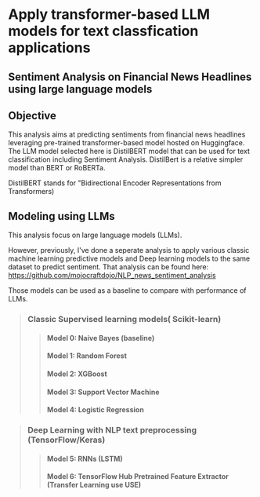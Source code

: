 # **Apply transformer-based LLM models for text classfication applications**


##  Sentiment Analysis on Financial News Headlines using large language models



## Objective

This analysis aims at predicting sentiments from financial news headlines leveraging pre-trained transformer-based model hosted on Huggingface.
The LLM model selected here is DistilBERT model that can be used for text classification including Sentiment Analysis. DistilBert is a relative simpler model than BERT or RoBERTa.

DistilBERT stands for "Bidirectional Encoder Representations from Transformers)


## Modeling using LLMs

This analysis focus on large language models (LLMs). 

However, previously, I've done a seperate analysis to apply various classic machine learning predictive models and Deep learning models to the same dataset to predict sentiment. That analysis can be found here: https://github.com/mojocraftdojo/NLP_news_sentiment_analysis


Those models can be used as a baseline to compare with performance of LLMs.

>### **Classic Supervised learning models( Scikit-learn)**
>> #### Model 0: Naive Bayes (baseline)
>> #### Model 1: Random Forest
>> #### Model 2: XGBoost
>> #### Model 3: Support Vector Machine
>> #### Model 4: Logistic Regression

>### **Deep Learning with NLP text preprocessing (TensorFlow/Keras)**
>>#### Model 5: RNNs (LSTM)
>>#### Model 6: TensorFlow Hub Pretrained Feature Extractor (Transfer Learning use USE)

